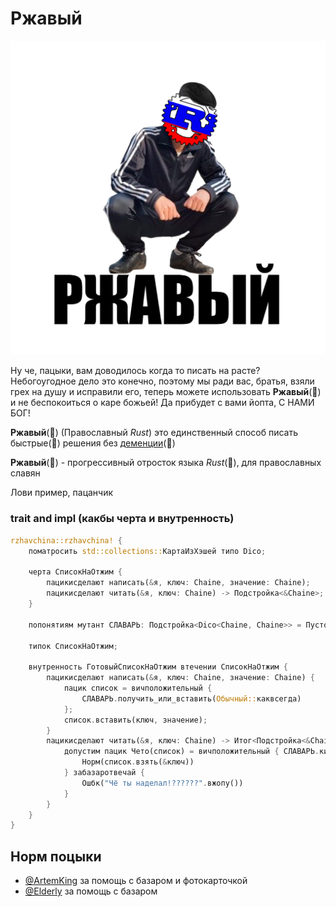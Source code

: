 # Ржавый

![](https://github.com/Sanceilaks/rzhavchina/raw/principale/logo.png)

Ну че, пацыки, вам доводилось когда то писать на расте? Небогоугодное дело это конечно, поэтому мы ради вас, братья, взяли грех на душу и исправили его, теперь можете использовать **Ржавый**(🚀) и не беспокоиться о каре божьей! Да прибудет с вами йопта, С НАМИ БОГ!

**Ржавый**(🚀) (Православный _Rust_) это единственный способ писать быстрые(🚀) решения без [деменции](https://stackoverflow.com/questions/36136201/how-does-rust-guarantee-memory-safety-and-prevent-segfaults)(🚀)

**Ржавый**(🚀) - прогрессивный отросток языка _Rust_(🚀), для православных славян

Лови пример, пацанчик

### trait and impl (какбы черта и внутренность)

```rust
rzhavchina::rzhavchina! {
    поматросить std::collections::КартаИзХэшей типо Dico;

    черта СписокНаОтжим {
        пацикисделают написать(&я, ключ: Chaine, значение: Chaine);
        пацикисделают читать(&я, ключ: Chaine) -> Подстройка<&Chaine>;
    }

    попонятиям мутант СЛАВАРЬ: Подстройка<Dico<Chaine, Chaine>> = Пусто;

    типок СписокНаОтжим;

    внутренность ГотовыйСписокНаОтжим втечении СписокНаОтжим {
        пацикисделают написать(&я, ключ: Chaine, значение: Chaine) {
            пацик список = вичположительный {
                СЛАВАРЬ.получить_или_вставить(Обычный::каквсегда)
            };
            список.вставить(ключ, значение);
        }
        пацикисделают читать(&я, ключ: Chaine) -> Итог<Подстройка<&Chaine>, Chaine> {
            допустим пацик Чето(список) = вичположительный { СЛАВАРЬ.кинутьстрелку() } {
                Норм(список.взять(&ключ))
            } забазаротвечай {
                Ошбк("Чё ты наделал!??????".вжопу())
            }
        }
    }
}
```

## Норм поцыки

- [@ArtemKing](https://github.com/artemking4) за помощь с базаром и фотокарточкой
- [@Elderly](https://github.com/Eld3rly) за помощь с базаром